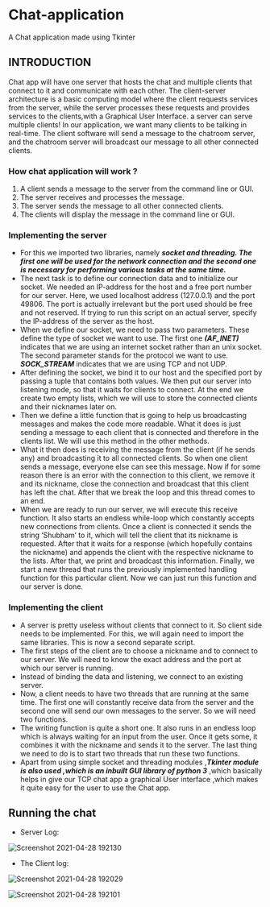 # Chat-application
A Chat application made using Tkinter

## INTRODUCTION

Chat app will have one server that hosts the chat and multiple clients that connect to it and communicate with each other. The client-server architecture is a basic computing model where the client requests services from the server, while the server processes these requests and provides services to the clients,with a Graphical User Interface.
a server can serve multiple clients! In our application, we want many clients to be talking in real-time. The client software will send a message to the chatroom server, and the chatroom server will broadcast our message to all other connected clients.

### How chat application will work ? 
1. A client sends a message to the server from the command line or GUI.
2. The server receives and processes the message.
3. The server sends the message to all other connected clients.
4. The clients will display the message in the command line or GUI.
  
### Implementing the server
* For this we imported two libraries, namely ***socket and threading. The first one will be used for the network connection and the second one is necessary for performing various tasks at the same time.***
* The next task is to define our connection data and to initialize our socket. We needed an IP-address for the host and a free port number for our server. Here, we used localhost address (127.0.0.1) and the port 49806. The port is actually irrelevant but the port used should be free and not reserved. If trying to run this script on an actual server, specify the IP-address of the server as the host.
* When we define our socket, we need to pass two parameters. These define the type of socket we want to use. The first one ***(AF_INET)*** indicates that we are using an internet socket rather than an unix socket. The second parameter stands for the protocol we want to use. ***SOCK_STREAM*** indicates that we are using TCP and not UDP.
* After defining the socket, we bind it to our host and the specified port by passing a tuple that contains both values. We then put our server into listening mode, so that it waits for clients to connect. At the end we create two empty lists, which we will use to store the connected clients and their nicknames later on.
* Then we define a little function that is going to help us broadcasting messages and makes the code more readable. What it does is just sending a message to each client that is connected and therefore in the clients list. We will use this method in the other methods.
* What it then does is receiving the message from the client (if he sends any) and broadcasting it to all connected clients. So when one client sends a message, everyone else can see this message. Now if for some reason there is an error with the connection to this client, we remove it and its nickname, close the connection and broadcast that this client has left the chat. After that we break the loop and this thread comes to an end.
* When we are ready to run our server, we will execute this receive function. It also starts an endless while-loop which constantly accepts new connections from clients. Once a client is connected it sends the string ‘Shubham’ to it, which will tell the client that its nickname is requested. After that it waits for a response (which hopefully contains the nickname) and appends the client with the respective nickname to the lists. After that, we print and broadcast this information. Finally, we start a new thread that runs the previously implemented handling function for this particular client. Now we can just run this function and our server is done.

### Implementing the client
* A server is pretty useless without clients that connect to it. So client side needs to be implemented. For this, we will again need to import the same libraries. This is now a second separate script.
* The first steps of the client are to choose a nickname and to connect to our server. We will need to know the exact address and the port at which our server is running.
* Instead of binding the data and listening, we connect to an existing server.
* Now, a client needs to have two threads that are running at the same time. The first one will constantly receive data from the server and the second one will send our own messages to the server. So we will need two functions.
* The writing function is quite a short one. It also runs in an endless loop which is always waiting for an input from the user. Once it gets some, it combines it with the nickname and sends it to the server. The last thing we need to do is to start two threads that run these two functions.
* Apart from using simple socket and threading modules ,***Tkinter module is also used ,which is an inbuilt GUI library of python 3*** ,which basically helps in give our TCP chat app a graphical User interface ,which makes it quite easy for the user to use the Chat app.

## Running the chat

* Server Log:


 ![Screenshot 2021-04-28 192130](https://user-images.githubusercontent.com/47259965/117974468-37803400-b34b-11eb-9ba7-b4a32fc74478.png)
 
 
 * The Client log:


  ![Screenshot 2021-04-28 192029](https://user-images.githubusercontent.com/47259965/117974407-26cfbe00-b34b-11eb-9a88-17b3e03513a3.png)
  
  
 
  ![Screenshot 2021-04-28 192101](https://user-images.githubusercontent.com/47259965/117974454-33ecad00-b34b-11eb-8266-cec56f4e7d2b.png)
 

